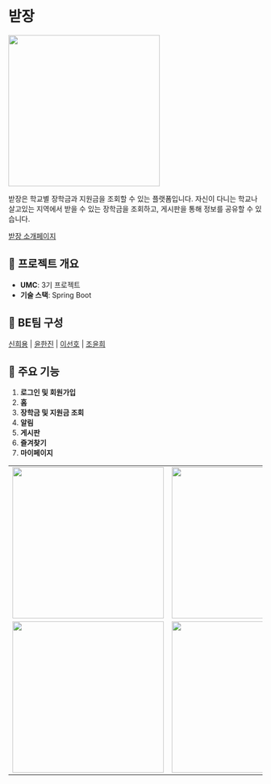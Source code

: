 # 받장
<img src="https://www.notion.so/image/https%3A%2F%2Fs3-us-west-2.amazonaws.com%2Fsecure.notion-static.com%2Fc455c206-3770-4a43-a503-79c364c30b1c%2Fsdfd4x.png?table=block&id=ff5d26ab-dd78-4d76-ae49-bee0adf089c4&spaceId=f1912130-0409-4e90-a90f-6091ae253e73&width=1390&userId=6319c049-6ecd-4c0e-bd40-dfc2d0c81e33&cache=v2" width="300"/>

받장은 학교별 장학금과 지원금을 조회할 수 있는 플랫폼입니다.
자신이 다니는 학교나 살고있는 지역에서 받을 수 있는 장학금을 조회하고, 게시판을 통해 정보를 공유할 수 있습니다.

[받장 소개페이지](https://www.notion.so/makeus-challenge/ff5d26abdd784d76ae49bee0adf089c4)

## 📌 프로젝트 개요
- **UMC**: 3기 프로젝트
- **기술 스택**: Spring Boot

## 📌 BE팀 구성
[신희용](https://github.com/HEE-YONG) | [윤한진](https://github.com/dgw0620) | [이선호](https://github.com/preferrrr) | [조윤희](https://github.com/awaaaake)

## 📌 주요 기능
1. **로그인 및 회원가입**
2. **홈**
3. **장학금 및 지원금 조회**
4. **알림**
5. **게시판**
6. **즐겨찾기**
7. **마이페이지**

<table>
  <tr>
    <td><img src="https://github.com/awaaaake/UMC_badjang_project_Server/assets/103404308/033dc36c-f2f2-4735-8ae2-22a6433c7755" width="300"></td>
    <td><img src="https://github.com/awaaaake/UMC_badjang_project_Server/assets/103404308/c669d9a6-6830-4f06-86a9-f74cfdc8b8f1" width="300"></td>
    <td><img src="https://github.com/awaaaake/UMC_badjang_project_Server/assets/103404308/f0f1f67a-c0b6-441f-b0f2-e6947f3e8906" width="300"></td>
  </tr>
  <tr>
    <td><img src="https://github.com/awaaaake/UMC_badjang_project_Server/assets/103404308/6d9d868f-e772-41ee-8063-ba9d47ecdd1c" width="300"></td>
    <td><img src="https://github.com/awaaaake/UMC_badjang_project_Server/assets/103404308/756bccef-bf6e-4fb1-a778-93a375887885" width="300"></td>
    <td><img src="https://github.com/awaaaake/UMC_badjang_project_Server/assets/103404308/3539110b-34b4-4a1d-b2be-56afea8a302d" width="300"></td>
  </tr>
</table>



